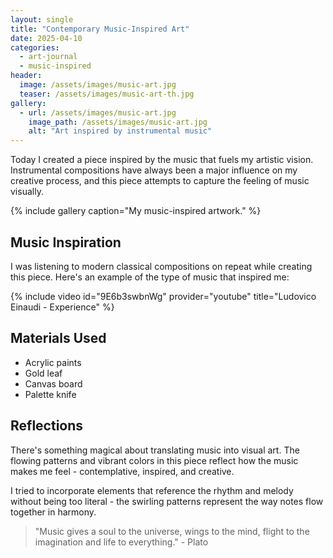 ```yaml
---
layout: single
title: "Contemporary Music-Inspired Art"
date: 2025-04-10
categories: 
  - art-journal
  - music-inspired
header:
  image: /assets/images/music-art.jpg
  teaser: /assets/images/music-art-th.jpg
gallery:
  - url: /assets/images/music-art.jpg
    image_path: /assets/images/music-art.jpg
    alt: "Art inspired by instrumental music"
---
```


Today I created a piece inspired by the music that fuels my artistic vision. Instrumental compositions have always been a major influence on my creative process, and this piece attempts to capture the feeling of music visually.

{% include gallery caption="My music-inspired artwork." %}

## Music Inspiration

I was listening to modern classical compositions on repeat while creating this piece. Here's an example of the type of music that inspired me:

{% include video id="9E6b3swbnWg" provider="youtube" title="Ludovico Einaudi - Experience" %}

## Materials Used
- Acrylic paints
- Gold leaf
- Canvas board
- Palette knife

## Reflections
There's something magical about translating music into visual art. The flowing patterns and vibrant colors in this piece reflect how the music makes me feel - contemplative, inspired, and creative.

I tried to incorporate elements that reference the rhythm and melody without being too literal - the swirling patterns represent the way notes flow together in harmony.

> "Music gives a soul to the universe, wings to the mind, flight to the imagination and life to everything." - Plato